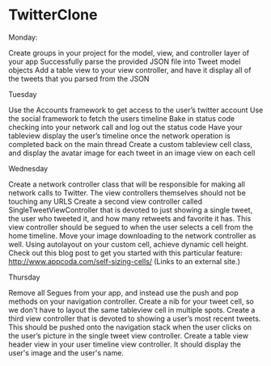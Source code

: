 TwitterClone
============
Monday:

Create groups in your project for the model, view, and controller layer of your app
Successfully parse the provided JSON file into Tweet model objects
Add a table view to your view controller, and have it display all of the tweets that you parsed from the JSON

Tuesday

Use the Accounts framework to get access to the user’s twitter account
Use the social framework to fetch the users timeline
Bake in status code checking into your network call and log out the status code
Have your tableview display the user’s timeline once the network operation is completed back on the main thread
Create a custom tableview cell class, and display the avatar image for each tweet in an image view on each cell

Wednesday

Create a network controller class that will be responsible for making all network calls to Twitter. The view controllers themselves should not be touching any URLS
Create a second view controller called SingleTweetViewController that is devoted to just showing a single tweet, the user who tweeted it, and how many retweets and favorite it has. This view controller should be segued to when the user selects a cell from the home timeline.
Move your image downloading to the network controller as well. 
Using autolayout on your custom cell, achieve dynamic cell height.  Check out this blog post to get you started with this particular feature: http://www.appcoda.com/self-sizing-cells/ (Links to an external site.)

Thursday

Remove all Segues from your app, and instead use the push and pop methods on your navigation controller.
Create a nib for your tweet cell, so we don't have to layout the same tableview cell in multiple spots.
Create a third view controller that is devoted to showing a user’s most recent tweets. This should be pushed onto the navigation stack when the user clicks on the user’s picture in the single tweet view controller.
Create a table view header view in your user timeline view controller. It should display the user's image and the user's name.
